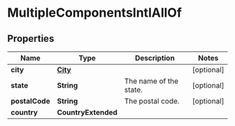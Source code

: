 

# MultipleComponentsIntlAllOf


## Properties

| Name | Type | Description | Notes |
|------------ | ------------- | ------------- | -------------|
|**city** | [**City**](City.md) |  |  [optional] |
|**state** | **String** | The name of the state. |  [optional] |
|**postalCode** | **String** | The postal code. |  [optional] |
|**country** | **CountryExtended** |  |  |



